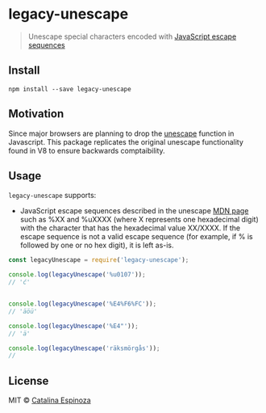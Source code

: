# legacy-unescape

> Unescape special characters encoded with [JavaScript escape sequences](https://developer.mozilla.org/en-US/docs/Web/JavaScript/Guide/Grammar_and_types#Using_special_characters_in_strings)

## Install

```
npm install --save legacy-unescape
```

## Motivation
Since major browsers are planning to drop the [unescape](https://developer.mozilla.org/en-US/docs/Web/JavaScript/Reference/Global_Objects/unescape) function in Javascript. This package replicates the original unescape functionality found in V8 to ensure backwards comptaibility.
    
## Usage

`legacy-unescape` supports:
* JavaScript escape sequences described in the unescape [MDN page](https://developer.mozilla.org/en-US/docs/Web/JavaScript/Guide/Grammar_and_types#Using_special_characters_in_strings) such as %XX and %uXXXX (where X represents one hexadecimal digit) with the character that has the hexadecimal value XX/XXXX. If the escape sequence is not a valid escape sequence (for example, if % is followed by one or no hex digit), it is left as-is.




```js
const legacyUnescape = require('legacy-unescape');

console.log(legacyUnescape('%u0107'));
// 'ć'


console.log(legacyUnescape('%E4%F6%FC'));
// 'äöü'

console.log(legacyUnescape('%E4"'));
// 'ä'

console.log(legacyUnescape('räksmörgås'));
//
```

## License

MIT © [Catalina Espinoza](http://codedbycat.com)